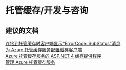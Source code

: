 <properties
    pageTitle="托管缓存/开发与咨询"
    description="托管缓存/开发与咨询"
    service="microsoft.cache"
    resource="redis"
    authors="aashu"
    displayOrder=""
    selfHelpType="generic"
    supportTopicIds="32421019"
    resourceTags=""
    productPesIds="14783"
    cloudEnvironments="public"
/>


# 托管缓存/开发与咨询


## **建议的文档**
[连接到托管缓存时客户端显示“ErrorCode<ERRCA0016>: SubStatus<ES0001>”消息](https://aka.ms/ManagedCacheSslCompat)<br>
[为 Azure 托管缓存服务配置缓存客户端](http://aka.ms/managedcachedev)<br>
[Azure 托管缓存服务的 ASP.NET 4 缓存提供程序](https://msdn.microsoft.com/library/azure/dn386098.aspx)<br>
[管理 Azure 托管缓存服务](https://msdn.microsoft.com/library/azure/dn386099.aspx)



<!--HONumber=Jul16_HO4-->


